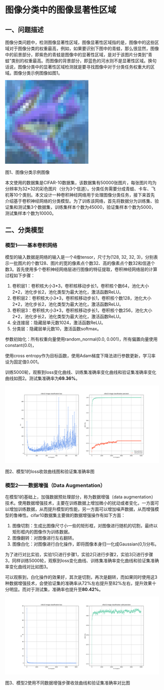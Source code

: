 # 图像分类中的图像显著性区域

## 一、问题描述

图像分类问题中，检测图像显著性区域，图像显著性区域指的是，图像中的这些区域对于图像分类的权重最高，例如，如果要识别下图中的青蛙，那么很显然，图像中的前景部分，即紫色的青蛙是图像中的显著性区域，是对于该图片分类到“青蛙”类别的权重最高。而图像的背景部分，即蓝色的河水则不是显著性区域。换句话说，图像分类中的显著性区域检测就是要寻找图像中对于分类任务权重大的区域。图像分类示例图像如图1。

![图像分类示例图像](/others/pictures/frog.png)

图1、图像分类示例图像

本文使用的数据集是CIFAR-10数据集，该数据集有50000张图片，每张图片均为分辨率为32*32的彩色图片（分为3个信道）。分类任务需要分成青蛙、卡车、飞机等10个类别。本文设计一种卷积神经网络用于处理图像分类任务，接下来首先介绍基于卷积神经网络的分类模型。为了训练该网络，首先将数据分为训练集、验证集和测试集3个数据集，训练集样本个数为45000，验证集样本个数为5000，测试集样本个数为10000。

## 二、分类模型

### 模型1——基本卷积网络

模型的输入数据是网络的输入是一个4维tensor，尺寸为(128, 32, 32, 3)，分别表示一批图片的个数128、图片的宽的像素点个数32、高的像素点个数32和信道个数3。首先使用多个卷积神经网络层进行图像的特征提取，卷积神经网络层的计算过程如下步骤：

1. 卷积层1：卷积核大小3\*3，卷积核移动步长1，卷积核个数64，池化大小2\*2，池化步长2，池化类型为最大池化，激活函数ReLU。
2. 卷积层2：卷积核大小3\*3，卷积核移动步长1，卷积核个数128，池化大小2\*2，池化步长2，池化类型为最大池化，激活函数ReLU。
3. 卷积层3：卷积核大小3\*3，卷积核移动步长1，卷积核个数256，池化大小2\*2，池化步长2，池化类型为最大池化，激活函数ReLU。
4. 全连接层：隐藏层单元数1024，激活函数ReLU。
5. 分类层：隐藏层单元数10，激活函数softmax。

参数初始化：所有权重向量使用random_normal(0.0, 0.001)，所有偏置向量使用constant(0.0)，

使用cross entropy作为目标函数，使用Adam梯度下降法进行参数更新，学习率设为固定值0.001。

训练5000轮，观察到loss变化曲线、训练集准确率变化曲线和验证集准确率变化曲线如图2。测试集准确率为**69.36%**。

![model1](/exps/cifar10-v1/cifar10-v1.png)

图2、模型1的loss收敛曲线图和验证集准确率图

### 模型2——数据增强（Data Augmentation）

在模型1的基础上，加强数据预处理部分，称为数据增强（data augmentation）技术。使用数据增强技术，主要在训练数据上增加微小的扰动或者变化，一方面可以增加训练数据，从而提升模型的性能，另一方面可以增加噪声数据，从而增强模型的鲁棒性。cifar10数据集主要做的数据增强操作有如下方面：

1.  图像切割：生成比图像尺寸小一些的矩形框，对图像进行随机的切割，最终以矩形框内的图像作为训练数据。
2.  图像翻转：对图像进行左右翻转。
3.  图像白化：对图像进行白化操作，即将图像本身归一化成Gaussian(0,1)分布。

为了进行对比实验，实验1只进行步骤1，实验2只进行步骤2，实验3只进行步骤3，同样训练5000轮，观察到loss变化曲线、训练集准确率变化曲线和验证集准确率变化曲线对比如图3。

可以观察到，白化操作的效果好，其次是切割，再次是翻转，而如果同时使用这3种数据增强技术，会使验证集的准确率从72%左右提升至82%左右，提升效果十分明显。而对于测试集，准确率也提升至**80.42%**。

![model1](/exps/cifar10-v2/cifar10-v2.png)

图3、模型2使用不同数据增强步骤收敛曲线和验证集准确率对比图
